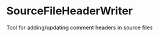 SourceFileHeaderWriter
======================

Tool for adding/updating comment headers in source files
